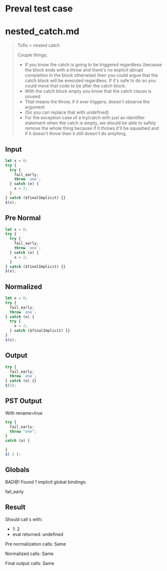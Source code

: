 # Preval test case

# nested_catch.md

> Tofix > nested catch
>
> Couple things;
> - If you know the catch is going to be triggered regardless (because the
>   block ends with a throw and there's no explicit abrupt completion
>   in the block otherwise) then you could argue that the catch block will
>   be executed regardless. If it's safe to do so you could move that code
>   to be after the catch block.
> - With the catch block empty you know that the catch clause is unused
> - That means the throw, if it ever triggers, doesn't observe the argument
> - (So you can replace that with undefined)
> - For the exception case of a try/catch with just an identifier statement
>   when the catch is empty, we should be able to safely remove the whole
>   thing because if it throws it'll be squashed and if it doesn't throw
>   then it still doesn't do antyhing.

## Input

`````js filename=intro
let x = 0;
try {
  try {
    fail_early;
    throw `one`;
  } catch (e) {
    x = 2;
  }
} catch ($finalImplicit) {}
$(x);
`````

## Pre Normal


`````js filename=intro
let x = 0;
try {
  try {
    fail_early;
    throw `one`;
  } catch (e) {
    x = 2;
  }
} catch ($finalImplicit) {}
$(x);
`````

## Normalized


`````js filename=intro
let x = 0;
try {
  fail_early;
  throw `one`;
} catch (e) {
  try {
    x = 2;
  } catch ($finalImplicit) {}
}
$(x);
`````

## Output


`````js filename=intro
try {
  fail_early;
  throw `one`;
} catch (e) {}
$(2);
`````

## PST Output

With rename=true

`````js filename=intro
try {
  fail_early;
  throw "one";
}
catch (a) {

}
$( 2 );
`````

## Globals

BAD@! Found 1 implicit global bindings:

fail_early

## Result

Should call `$` with:
 - 1: 2
 - eval returned: undefined

Pre normalization calls: Same

Normalized calls: Same

Final output calls: Same
